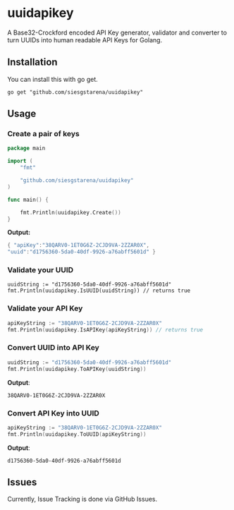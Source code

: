# uuidapikey

A Base32-Crockford encoded API Key generator, validator and converter to turn UUIDs into human readable API Keys for Golang.

## Installation
You can install this with go get.
```
go get "github.com/siesgstarena/uuidapikey"
```

## Usage
### Create a pair of keys 
```go
package main

import (
	"fmt"

	"github.com/siesgstarena/uuidapikey"
)

func main() {

	fmt.Println(uuidapikey.Create())
}

```
**Output:**
```go
{ "apiKey":"38QARV0-1ET0G6Z-2CJD9VA-2ZZAR0X", 
"uuid":"d1756360-5da0-40df-9926-a76abff5601d" }
```

### Validate your UUID
```
uuidString := "d1756360-5da0-40df-9926-a76abff5601d"
fmt.Println(uuidapikey.IsUUID(uuidString)) // returns true
```

### Validate your API Key
```go
apiKeyString := "38QARV0-1ET0G6Z-2CJD9VA-2ZZAR0X"
fmt.Println(uuidapikey.IsAPIKey(apiKeyString)) // returns true
```

### Convert UUID into API Key
```go
uuidString := "d1756360-5da0-40df-9926-a76abff5601d"
fmt.Println(uuidapikey.ToAPIKey(uuidString))
```
**Output**:
```
38QARV0-1ET0G6Z-2CJD9VA-2ZZAR0X
```

### Convert API Key into UUID
```go
apiKeyString := "38QARV0-1ET0G6Z-2CJD9VA-2ZZAR0X"
fmt.Println(uuidapikey.ToUUID(apiKeyString))
```
**Output**:
```
d1756360-5da0-40df-9926-a76abff5601d
```

## Issues
Currently, Issue Tracking is done via GitHub Issues.
